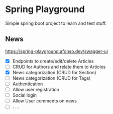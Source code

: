 # Spring Playground

Simple spring boot project to learn and test stuff.

## News

https://spring-playground.afonso.dev/swagger-ui

- [x] Endpoints to create/edit/delete Articles
- [ ] CRUD for Authors and relate them to Articles
- [x] News categorization (CRUD for Section)
- [ ] News categorization (CRUD for Tags)
- [ ] Authentication
- [ ] Allow user registration
- [ ] Social login
- [ ] Allow User comments on news
- [ ] . . .
